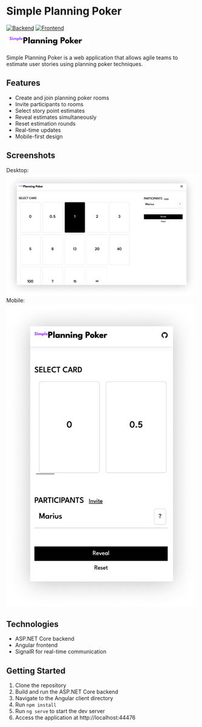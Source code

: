 # Simple Planning Poker
[![Backend](https://github.com/Tachionstrahl/SimplePlanningPoker/actions/workflows/dotnet.yml/badge.svg?branch=main)](https://github.com/Tachionstrahl/SimplePlanningPoker/actions/workflows/dotnet.yml)
[![Frontend](https://github.com/Tachionstrahl/SimplePlanningPoker/actions/workflows/node.js.yml/badge.svg)](https://github.com/Tachionstrahl/SimplePlanningPoker/actions/workflows/node.js.yml)

![Logo](/docs/media/Logo.png)

Simple Planning Poker is a web application that allows agile teams to estimate user stories using planning poker techniques.

## Features

- Create and join planning poker rooms
- Invite participants to rooms  
- Select story point estimates
- Reveal estimates simultaneously
- Reset estimation rounds
- Real-time updates
- Mobile-first design

## Screenshots
Desktop:
![Logo](/docs/media/Desktop.png)
Mobile:
![Logo](/docs/media/Mobile.png)



## Technologies

- ASP.NET Core backend
- Angular frontend
- SignalR for real-time communication

## Getting Started

1. Clone the repository
2. Build and run the ASP.NET Core backend
3. Navigate to the Angular client directory
4. Run `npm install`
5. Run `ng serve` to start the dev server
6. Access the application at http://localhost:44476
